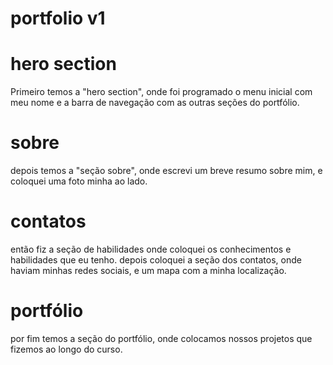 # portfolio v1

 # hero section
  Primeiro temos a "hero section", onde foi programado 
o menu inicial com meu nome e a barra de navegação
com as outras seções do portfólio.

# sobre
  depois temos a "seção sobre", onde escrevi um 
breve resumo sobre mim, e coloquei uma foto minha 
ao lado.

# contatos
  então fiz a seção de habilidades onde coloquei 
os conhecimentos e habilidades que eu tenho.
depois coloquei a seção dos contatos, onde 
haviam minhas redes sociais, e um mapa com
a minha localização.

# portfólio
  por fim temos a seção do portfólio, onde 
colocamos nossos projetos que fizemos ao longo
do curso.
